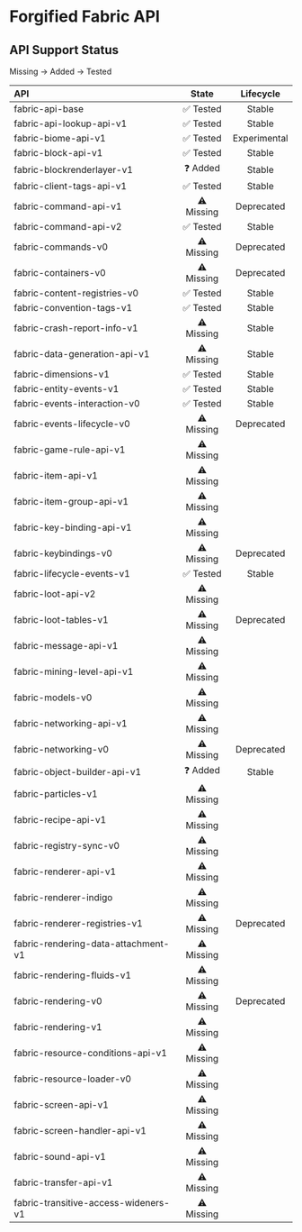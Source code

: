 # Forgified Fabric API

## API Support Status

Missing -> Added -> Tested

| API                                  |   State    |  Lifecycle   |
|:-------------------------------------|:----------:|:------------:|
| fabric-api-base                      |  ✅ Tested  |    Stable    |
| fabric-api-lookup-api-v1             |  ✅ Tested  |    Stable    |
| fabric-biome-api-v1                  |  ✅ Tested  | Experimental |
| fabric-block-api-v1                  |  ✅ Tested  |    Stable    |
| fabric-blockrenderlayer-v1           |  ❓ Added   |    Stable    |
| fabric-client-tags-api-v1            |  ✅ Tested  |    Stable    |
| fabric-command-api-v1                | ⚠️ Missing |  Deprecated  |
| fabric-command-api-v2                |  ✅ Tested  |    Stable    |
| fabric-commands-v0                   | ⚠️ Missing |  Deprecated  |
| fabric-containers-v0                 | ⚠️ Missing |  Deprecated  |
| fabric-content-registries-v0         |  ✅ Tested  |    Stable    |
| fabric-convention-tags-v1            |  ✅ Tested  |    Stable    |
| fabric-crash-report-info-v1          | ⚠️ Missing |    Stable    |
| fabric-data-generation-api-v1        | ⚠️ Missing |    Stable    |
| fabric-dimensions-v1                 |  ✅ Tested  |    Stable    |
| fabric-entity-events-v1              |  ✅ Tested  |    Stable    |
| fabric-events-interaction-v0         |  ✅ Tested  |    Stable    |
| fabric-events-lifecycle-v0           | ⚠️ Missing |  Deprecated  |
| fabric-game-rule-api-v1              | ⚠️ Missing |              |
| fabric-item-api-v1                   | ⚠️ Missing |              |
| fabric-item-group-api-v1             | ⚠️ Missing |              |
| fabric-key-binding-api-v1            | ⚠️ Missing |              |
| fabric-keybindings-v0                | ⚠️ Missing |  Deprecated  |
| fabric-lifecycle-events-v1           |  ✅ Tested  |    Stable    |
| fabric-loot-api-v2                   | ⚠️ Missing |              |
| fabric-loot-tables-v1                | ⚠️ Missing |  Deprecated  |
| fabric-message-api-v1                | ⚠️ Missing |              |
| fabric-mining-level-api-v1           | ⚠️ Missing |              |
| fabric-models-v0                     | ⚠️ Missing |              |
| fabric-networking-api-v1             | ⚠️ Missing |              |
| fabric-networking-v0                 | ⚠️ Missing |  Deprecated  |
| fabric-object-builder-api-v1         |  ❓ Added   |    Stable    |
| fabric-particles-v1                  | ⚠️ Missing |              |
| fabric-recipe-api-v1                 | ⚠️ Missing |              |
| fabric-registry-sync-v0              | ⚠️ Missing |              |
| fabric-renderer-api-v1               | ⚠️ Missing |              |
| fabric-renderer-indigo               | ⚠️ Missing |              |
| fabric-renderer-registries-v1        | ⚠️ Missing |  Deprecated  |
| fabric-rendering-data-attachment-v1  | ⚠️ Missing |              |
| fabric-rendering-fluids-v1           | ⚠️ Missing |              |
| fabric-rendering-v0                  | ⚠️ Missing |  Deprecated  |
| fabric-rendering-v1                  | ⚠️ Missing |              |
| fabric-resource-conditions-api-v1    | ⚠️ Missing |              |
| fabric-resource-loader-v0            | ⚠️ Missing |              |
| fabric-screen-api-v1                 | ⚠️ Missing |              |
| fabric-screen-handler-api-v1         | ⚠️ Missing |              |
| fabric-sound-api-v1                  | ⚠️ Missing |              |
| fabric-transfer-api-v1               | ⚠️ Missing |              |
| fabric-transitive-access-wideners-v1 | ⚠️ Missing |              |